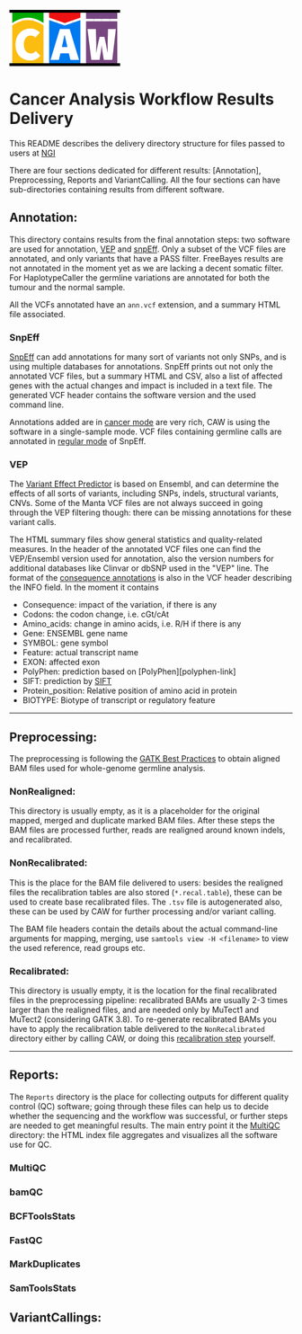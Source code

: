 ![](doc/images/CAW_logo.png)
# Cancer Analysis Workflow Results Delivery 
This README describes the delivery directory structure for files passed to users at [NGI][ngi-link]

There are four sections dedicated for different results: [Annotation], Preprocessing, Reports and 
VariantCalling. All the four sections can have sub-directories containing results from different software.

## Annotation: 

This directory contains results from the final annotation steps: two software are used for annotation, [VEP][vep-link] and [snpEff][snpeff-link]. 
Only a subset of the VCF files are annotated, and only variants that have a PASS filter. FreeBayes results are not annotated in the moment yet as
we are lacking a decent somatic filter. For HaplotypeCaller the germline variations are annotated for both the tumour and the normal sample.

All the VCFs annotated have an `ann.vcf` extension, and a summary HTML file associated. 

### SnpEff

[SnpEff][snpeff-link] can add annotations for many sort of variants not only SNPs, and is using multiple databases for annotations. SnpEff prints out 
not only the annotated VCF files, but a summary HTML and CSV, also a list of affected genes with the actual changes and impact is included in a text file. 
The generated VCF header contains the software version and the used command line. 

Annotations added are in [cancer mode][snpeff-cancer-mode] are very rich, CAW is using the software in a single-sample mode. VCF files containing germline
calls are annotated in [regular mode][snpeff-regular-mode] of SnpEff.

### VEP

The [Variant Effect Predictor][vep-link] is based on Ensembl, and can determine the effects of all sorts of variants, including SNPs, indels, structural variants, 
CNVs. Some of the Manta VCF files are not always succeed in going through the VEP filtering though: there can be missing annotations for these variant calls. 

The HTML summary files show general statistics and quality-related measures. In the header of the annotated VCF files one can find the VEP/Ensembl version used 
for annotation, also the version numbers for additional databases like Clinvar or dbSNP used in the "VEP" line. The format of the [consequence annotations][VEP-predictions] is also 
in the VCF header describing the INFO field. In the moment it contains 

* Consequence: impact of the variation, if there is any
* Codons: the codon change, i.e. cGt/cAt
* Amino\_acids: change in amino acids, i.e. R/H if there is any
* Gene: ENSEMBL gene name 
* SYMBOL: gene symbol
* Feature: actual transcript name
* EXON: affected exon
* PolyPhen: prediction based on [PolyPhen][polyphen-link]
* SIFT: prediction by [SIFT][sift-link]
* Protein\_position: Relative position of amino acid in protein
* BIOTYPE: Biotype of transcript or regulatory feature

---
## Preprocessing:

The preprocessing is following the [GATK Best Practices][GATK-BP] to obtain aligned BAM files used for whole-genome germline analysis. 

### NonRealigned:

This directory is usually empty, as it is a placeholder for the original mapped, merged and duplicate marked BAM files. After these steps the BAM files are 
processed further, reads are realigned around known indels, and recalibrated.

### NonRecalibrated:

This is the place for the BAM file delivered to users: besides the realigned files the recalibration tables are also stored (`*.recal.table`), these can be
used to create base recalibrated files. The `.tsv` file is autogenerated also, these can be used by CAW for further processing and/or variant calling. 

The BAM file headers contain the details about the actual command-line arguments for mapping, merging, use `samtools view -H <filename>` to view the used 
reference, read groups etc.

### Recalibrated:

This directory is usually empty, it is the location for the final recalibrated files in the preprocessing pipeline: recalibrated BAMs are usually 2-3 times 
larger than the realigned files, and are needed only by MuTect1 and MuTect2 (considering GATK 3.8). To re-generate recalibrated BAMs you have to apply the 
recalibration table delivered to the `NonRecalibrated` directory either by calling CAW, or doing this [recalibration step][BQSR-link] yourself.

---
## Reports:

The `Reports` directory is the place for collecting outputs for different quality control (QC) software; going through these files can help us to decide 
whether the sequencing and the workflow was successful, or further steps are needed to get meaningful results. The main entry point it the [MultiQC][multiqc-link] 
directory: the HTML index file aggregates and visualizes all the software use for QC.
 
### MultiQC  
### bamQC  
### BCFToolsStats  
### FastQC  
### MarkDuplicates  
### SamToolsStats

## VariantCallings:

[BQSR-link]: https://gatkforums.broadinstitute.org/gatk/discussion/44/base-quality-score-recalibration-bqsr
[GATK-BP]: https://software.broadinstitute.org/gatk/best-practices/bp_3step.php?case=GermShortWGS
[multiqc-link]: http://multiqc.info/
[ngi-link]: https://ngisweden.scilifelab.se/
[polypen-link]: http://genetics.bwh.harvard.edu/pph2/
[sift-link]: http://sift.bii.a-star.edu.sg/
[snpeff-link]: http://snpeff.sourceforge.net/
[snpeff-cancer-mode]: http://snpeff.sourceforge.net/SnpEff_manual.html#cancer
[snpeff-regular-mode]: http://snpeff.sourceforge.net/SnpEff_manual.html#input
[vep-link]: http://www.ensembl.org/Tools/VEP
[VEP-predictions]: https://www.ensembl.org/info/genome/variation/predicted_data.html
[logo]: ttps://img.shields.io/github/release/SciLifeLab/CAW.svg

